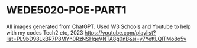 # WEDE5020-POE-PART1
All images generated from ChatGPT.
Used W3 Schools and Youtube to help with my codes 
Tech2 etc, 2023
https://youtube.com/playlist?list=PL9bD98LkBR7P8MYh0RzNSHgeVNTA8g0nB&si=y7YettLQITMo8o5v